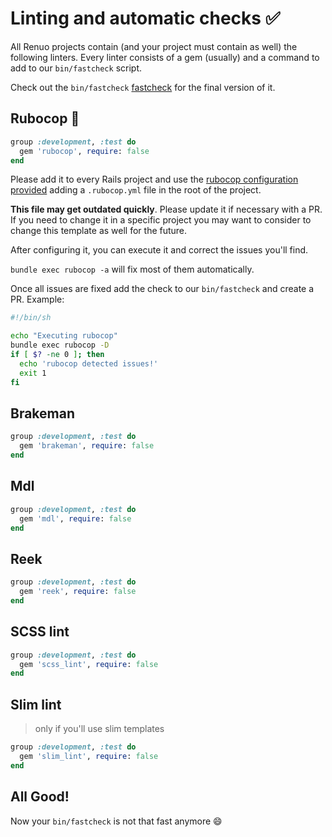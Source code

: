 # Linting and automatic checks :white_check_mark:

All Renuo projects contain (and your project must contain as well) the following linters.
Every linter consists of a gem (usually) and a command to add to our `bin/fastcheck` script.

Check out the `bin/fastcheck` [fastcheck](../templates/bin/fastcheck) for the final version of it.

## Rubocop :cop:

```ruby
group :development, :test do
  gem 'rubocop', require: false
end
```

Please add it to every Rails project and use the [rubocop configuration provided](../templates/.rubocop.yml) adding a `.rubocop.yml` file in the root of the project.

**This file may get outdated quickly**. Please update it if necessary with a PR.
If you need to change it in a specific project you may want to consider to change this template as well for the future.

After configuring it, you can execute it and correct the issues you'll find.

`bundle exec rubocop -a` will fix most of them automatically.

Once all issues are fixed add the check to our `bin/fastcheck` and create a PR. Example:

```bash
#!/bin/sh

echo "Executing rubocop"
bundle exec rubocop -D
if [ $? -ne 0 ]; then
  echo 'rubocop detected issues!'
  exit 1
fi
```

## Brakeman

```ruby
group :development, :test do
  gem 'brakeman', require: false
end
```

## Mdl

```ruby
group :development, :test do
  gem 'mdl', require: false
end
```

## Reek

```ruby
group :development, :test do
  gem 'reek', require: false
end
```

## SCSS lint

```ruby
group :development, :test do
  gem 'scss_lint', require: false
end
```

## Slim lint

> only if you'll use slim templates

```ruby
group :development, :test do
  gem 'slim_lint', require: false
end
```

## All Good!

Now your `bin/fastcheck` is not that fast anymore :smile:
